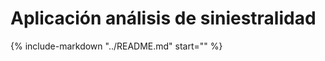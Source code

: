 # Aplicación análisis de siniestralidad

{% include-markdown "../README.md" start="<!--docs-intro-start-->" %}
